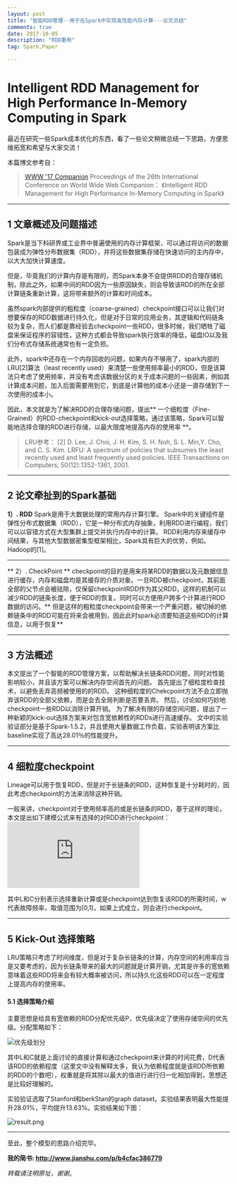 ```yaml
---
layout: post
title: "智能RDD管理--用于在Spark中实现高性能内存计算---论文总结"
comments: true
date: 2017-10-05
description: "RDD重用"
tag: Spark,Paper

---
```


# Intelligent RDD Management for High Performance In-Memory Computing in Spark
最近在研究一些Spark成本优化的东西，看了一些论文稍微总结一下思路，方便思维拓宽和希望与大家交流！

本篇博文参考自：
>  [WWW '17 Companion](http://www.www2017.com.au/) Proceedings of the 26th International Conference on World Wide Web Companion：
> 《Intelligent RDD Management for High Performance In-Memory Computing in Spark》

---
## 1  文章概述及问题描述

Spark是当下科研界或工业界中普遍使用的内存计算框架，可以通过将访问的数据包装成为弹性分布数据集（RDD），并将这些数据集存储在快速访问的主内存中，以大大加快计算速度。

但是，毕竟我们的计算内存是有限的，而Spark本身不会提供RDD的合理存储机制，除此之外，如果中间的RDD因为一些原因缺失，则会导致该RDD的所在全部计算链条重新计算，这将带来额外的计算和时间成本。

虽然spark内部提供的粗粒度（coarse-grained）checkpoint接口可以让我们对想要保存的RDD数据进行持久化，但是对于日常的应用业务，其逻辑和代码链条较为复杂，而人们都是靠经验去checkpoint一些RDD，很多时候，我们牺牲了磁盘来保证程序的容错性，这种方式都会导致spark执行效率的降低，磁盘IO以及我们分布式存储系统通常也有一定负担。

此外，spark中还存在一个内存回收的问题，如果内存不够用了，spark内部的LRU[2]算法（least recently used）来清楚一些使用频率最小的RDD，但是该算法只考虑了使用频率，并没有考虑该数据分区的关于成本问题的一些因素，例如其计算成本问题，加入后面需要用到它，到底是计算他的成本小还是一直存储到下一次使用的成本小。

因此，本文就是为了解决RDD的合理存储问题，提出** 一个细粒度（Fine-Grained）的RDD-checkpoint和kick-out选择策略，通过该策略，Spark可以智能地选择合理的RDD进行存储，以最大限度地提高内存的使用率 **。

> LRU参考：
> [2] D. Lee, J. Choi, J. H. Kim, S. H. Noh, S. L. Min,Y. Cho, and C. S. Kim. LRFU: A spectrum of policies that subsumes the least recently used and least frequently used policies. IEEE Transactions on Computers, 50(12):1352-1361, 2001.

---

##  2  论文牵扯到的Spark基础
**1）. RDD**
Spark是用于大数据处理的常用内存计算引擎。 Spark中的关键组件是弹性分布式数据集（RDD），它是一种分布式内存抽象，利用RDD进行编程，我们可以以容错方式在大型集群上提交并执行内存中的计算。 RDD利用内存来缓存中间结果，与其他大型数据密集型框架相比，Spark具有巨大的优势，例如。Hadoop的[1]。

---
** 2）. CheckPoint **
checkpoint的目的是用来将某RDD的数据以及元数据信息进行缓存，内存和磁盘均是其缓存的介质对象。一旦RDD被checkpoint，其前面全部的父节点会被祛除，仅保留checkpointRDD作为其父RDD，这样的机制可以减少RDD的链条长度，便于RDD的恢复。同时可以方便用户跨多个计算进行RDD数据的访问。** 但是这样的粗粒度checkpoint会带来一个严重问题，被切掉的依赖链条中的RDD可能在将来会被用到，因此此时spark必须要知道这些RDD的计算信息，以用于恢复**

---
## 3  方法概述
本文提出了一个智能的RDD管理方案，以帮助解决长链条RDD问题，同时对性能影响较小，并且该方案可以解决内存空间首先的问题。 
首先提出了细粒度检查技术，以避免丢弃高频被使用的的RDD。 这种细粒度的Chekcpoint方法不会立即抛弃该RDD的全部父依赖，而是会去全局判断是否要丢弃。
然后，讨论如何巧妙地checkpoint一些RDD以消除计算开销。
为了解决有限的存储空间问题，提出了一种新颖的kick-out选择方案来对包含宽依赖性的RDDs进行高速缓存。 
文中的实验验证部分是基于Spark-1.5.2，并且使用大量数据工作负载，实验表明该方案比baseline实现了高达28.01％的性能提升。

---
   
## 4  细粒度checkpoint
Lineage可以用于恢复RDD，但是对于长链条的RDD，这种恢复是十分耗时的，因此考虑checkpoint的方法来消除这种开销。

一般来讲，checkpoint对于使用频率高的或是长链条的RDD，基于这样的理论，本文提出如下建模公式来有选择的对RDD进行checkpoint：
![](http://upload-images.jianshu.io/upload_images/8166116-cb5eb702cce4f5da.latex?imageMogr2/auto-orient/strip)

其中L和C分别表示选择重新计算或是checkpoint达到恢复该RDD的所需时间，w代表故障频率，取值范围为[0,1]，如果上式成立，则会进行checkpoint。

---
## 5  Kick-Out 选择策略
LRU策略只考虑了时间维度，但是对于复杂长链条的计算，内存空间的利用率应当是又要考虑的，因为长链条带来的最大的问题就是计算开销，尤其是许多的宽依赖意味着这些RDD将来会有较大概率被访问，所以持久化这些RDD可以在一定程度上提高内存的使用率。

####  5.1  选择策略介绍
主要思想是给具有宽依赖的RDD分配优先级P，优先级决定了使用存储空间的优先级。分配策略如下：

![优先级划分](http://upload-images.jianshu.io/upload_images/8166116-6d18f421da613269.png?imageMogr2/auto-orient/strip%7CimageView2/2/w/1240)

其中L和C就是上面讨论的直接计算和通过checkpoint来计算的时间花费，D代表该RDD的依赖程度（这里文中没有解释太多，我认为依赖程度就是该RDD所依赖的RDD的个数吧），权重就是将其除以最大的值进行进行归一化相加得到，思想还是比较好理解的。

实验验证选取了Stanford和berkStan的graph dataset。实验结果表明最大性能提升28.01%，平均提升13.63%。实验结果如下图：

![result.png](http://upload-images.jianshu.io/upload_images/8166116-594aa2ed124b15b3.png?imageMogr2/auto-orient/strip%7CimageView2/2/w/1240)

---
至此，整个模型的思路介绍完毕。


**我的简书: <http://www.jianshu.com/p/b4cfac386779>**

*转载请注明原址，谢谢*。
